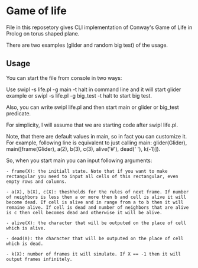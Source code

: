# Game of life

File in this reposetory gives CLI implementation of Conway's Game of Life in Prolog on torus shaped plane.

There are two examples (glider and random big test) of the usage.

## Usage

You can start the file from console in two ways:

Use swipl -s life.pl -g main -t halt in command line and it will start glider example or swipl -s life.pl -g big_test -t halt to start big test.

Also, you can write swipl life.pl and then start main or glider or big_test predicate.

For simplicity, I will assume that we are starting code after swipl life.pl.

Note, that there are default values in main, so in fact you can customize it. For example, following line is equivalent to just calling main: glider(Glider), main([frame(Glider), a(2), b(3), c(3), alive('#'), dead(' '), k(-1)]).


So, when you start main you can input following arguments:

	- frame(X): the initiall state. Note that if you want to make rectangular you need to input all cells of this rectangular, even empty rows and columns.

	- a(X), b(X), c(X): theshholds for the rules of next frame. If number of neighbors is less then a or more then b and cell is alive it will become dead. If cell is alive and in range from a to b then it will remaine alive. If cell is dead and number of neighbors that are alive is c then cell becomes dead and otherwise it will be alive.

	- alive(X): the character that will be outputed on the place of cell which is alive.

	- dead(X): the character that will be outputed on the place of cell which is dead.

	- k(X): number of frames it will simulate. If X == -1 then it will output frames infinitely.

